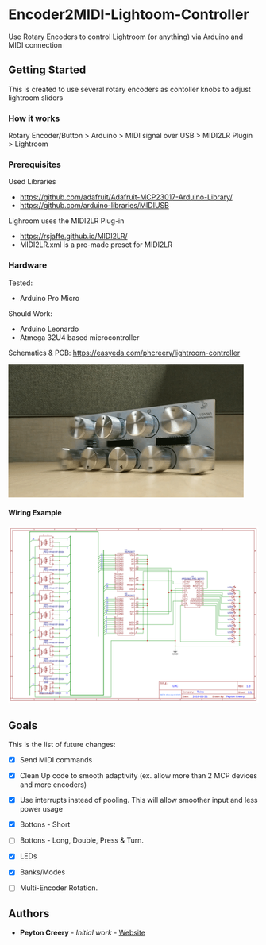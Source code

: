 # Encoder2MIDI-Lightoom-Controller
Use Rotary Encoders to control Lightroom (or anything) via Arduino and MIDI connection

## Getting Started

This is created to use several rotary encoders as contoller knobs to adjust lightroom sliders

### How it works

Rotary Encoder/Button > Arduino > MIDI signal over USB > MIDI2LR Plugin > Lightroom

### Prerequisites

Used Libraries
 - https://github.com/adafruit/Adafruit-MCP23017-Arduino-Library/
 - https://github.com/arduino-libraries/MIDIUSB

Lighroom uses the MIDI2LR Plug-in
 - https://rsjaffe.github.io/MIDI2LR/
 - MIDI2LR.xml is a pre-made preset for MIDI2LR

### Hardware

Tested:
 - Arduino Pro Micro

Should Work:
 - Arduino Leonardo
 - Atmega 32U4 based microcontroller

Schematics & PCB: https://easyeda.com/phcreery/lightroom-controller

![](Images/continous-cropped.gif)


#### Wiring Example

![](Images/Schematic.png)



## Goals
This is the list of future changes:

 - [X] Send MIDI commands
 - [X] Clean Up code to smooth adaptivity (ex. allow more than 2 MCP devices and more encoders)
 - [x] Use interrupts instead of pooling. This will allow smoother input and less power usage
 - [X] Bottons - Short
 - [ ] Bottons - Long, Double, Press & Turn.
 - [X] LEDs
 - [X] Banks/Modes
 - [ ] Multi-Encoder Rotation.



## Authors

* **Peyton Creery** - *Initial work* - [Website](https://twinsphotography.net)
